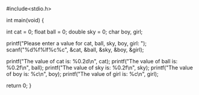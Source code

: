
#include<stdio.h>

int main(void)
{

int cat = 0;
float ball = 0;
double sky = 0;
char boy, girl;

printf("Please enter a value for cat, ball, sky, boy, girl: ");
scanf("%d%f%lf%c%c", &cat, &ball, &sky, &boy, &girl);

printf("The value of cat is: %0.2d\n", cat);
printf("The value of ball is: %0.2f\n", ball);
printf("The value of sky is: %0.2f\n", sky);
printf("The value of boy is: %c\n", boy);
printf("The value of girl is: %c\n", girl);


return 0;
}
